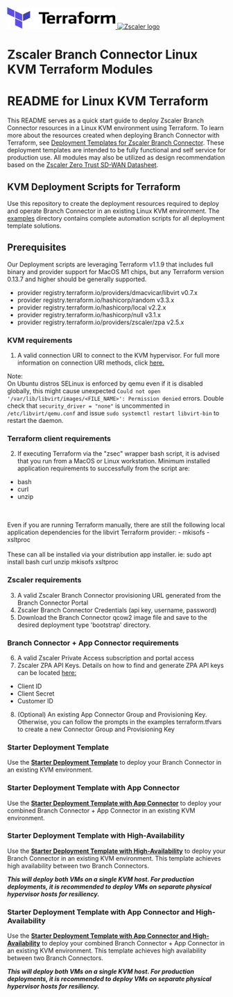 <a href="https://terraform.io">
    <img src="https://raw.githubusercontent.com/hashicorp/terraform-website/master/public/img/logo-text.svg" alt="Terraform logo" title="Terraform" height="50" width="250" />
</a>
<a href="https://www.zscaler.com/">
    <img src="https://www.zscaler.com/themes/custom/zscaler/logo.svg" alt="Zscaler logo" title="Zscaler" height="50" width="250" />
</a>

Zscaler Branch Connector Linux KVM Terraform Modules
===========================================================================================================

# **README for Linux KVM Terraform**
This README serves as a quick start guide to deploy Zscaler Branch Connector resources in a Linux KVM environment using Terraform. To learn more about the resources created when deploying Branch Connector with Terraform, see [Deployment Templates for Zscaler Branch Connector](https://help.zscaler.com/cloud-branch-connector/deployment-templates-zscaler-branch-connector-app-connector). These deployment templates are intended to be fully functional and self service for production use. All modules may also be utilized as design recommendation based on the [Zscaler Zero Trust SD-WAN Datasheet](https://www.zscaler.com/resources/data-sheets/zscaler-zero-trust-sd-wan.pdf).


## **KVM Deployment Scripts for Terraform**

Use this repository to create the deployment resources required to deploy and operate Branch Connector in an existing Linux KVM environment. The [examples](examples/) directory contains complete automation scripts for all deployment template solutions.

## Prerequisites

Our Deployment scripts are leveraging Terraform v1.1.9 that includes full binary and provider support for MacOS M1 chips, but any Terraform version 0.13.7 and higher should be generally supported.

- provider registry.terraform.io/providers/dmacvicar/libvirt v0.7.x
- provider registry.terraform.io/hashicorp/random v3.3.x
- provider registry.terraform.io/hashicorp/local v2.2.x
- provider registry.terraform.io/hashicorp/null v3.1.x
- provider registry.terraform.io/providers/zscaler/zpa v2.5.x

### KVM requirements
1. A valid connection URI to connect to the KVM hypervisor. For full more information on connection URI methods, click [here.](https://registry.terraform.io/providers/dmacvicar/libvirt/latest/docs)

Note:<br>
On Ubuntu distros SELinux is enforced by qemu even if it is disabled globally, this might cause unexpected `Could not open '/var/lib/libvirt/images/<FILE_NAME>': Permission denied` errors. Double check that `security_driver = "none"` is uncommented in `/etc/libvirt/qemu.conf` and issue `sudo systemctl restart libvirt-bin` to restart the daemon.<br>

### Terraform client requirements
2. If executing Terraform via the "zsec" wrapper bash script, it is advised that you run from a MacOS or Linux workstation. Minimum installed application requirements to successfully from the script are:
- bash
- curl
- unzip
<br>
<br>
Even if you are running Terraform manually, there are still the following local application dependencies for the libvirt Terraform provider:
- mkisofs
- xsltproc
<br>
<br>
These can all be installed via your distribution app installer. ie: sudo apt install bash curl unzip mkisofs xsltproc

### Zscaler requirements
3. A valid Zscaler Branch Connector provisioning URL generated from the Branch Connector Portal
4. Zscaler Branch Connector Credentials (api key, username, password)
5. Download the Branch Connector qcow2 image file and save to the desired deployment type 'bootstrap' directory.

### Branch Connector + App Connector requirements
6. A valid Zscaler Private Access subscription and portal access
7. Zscaler ZPA API Keys. Details on how to find and generate ZPA API keys can be located [here:](https://help.zscaler.com/zpa/about-api-keys)
- Client ID
- Client Secret
- Customer ID
8. (Optional) An existing App Connector Group and Provisioning Key. Otherwise, you can follow the prompts in the examples terraform.tfvars to create a new Connector Group and Provisioning Key

###  **Starter Deployment Template**

Use the [**Starter Deployment Template**](examples/bc/) to deploy your Branch Connector in an existing KVM environment.

### **Starter Deployment Template with App Connector**

Use the [**Starter Deployment Template with App Connector**](examples/bc_ac) to deploy your combined Branch Connector + App Connector in an existing KVM environment.

### **Starter Deployment Template with High-Availability**

Use the [**Starter Deployment Template with High-Availability**](examples/bc_ha) to deploy your Branch Connector in an existing KVM environment. This template achieves high availability between two Branch Connectors.

***This will deploy both VMs on a single KVM host. For production deployments, it is recommended to deploy VMs on separate physical hypervisor hosts for resiliency.***

### **Starter Deployment Template with App Connector and High-Availability**

Use the [**Starter Deployment Template with App Connector and High-Availability**](examples/bc_ha_ac) to deploy your combined Branch Connector + App Connector in an existing KVM environment. This template achieves high availability between two Branch Connectors.

***This will deploy both VMs on a single KVM host. For production deployments, it is recommended to deploy VMs on separate physical hypervisor hosts for resiliency.***
